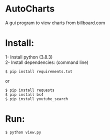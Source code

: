 # AutoCharts

A gui program to view charts from billboard.com

# Install:

1- Install python (3.8.3)  
2- Install dependencies: (command line)

```shell
$ pip install requirements.txt
```
or 

```shell
$ pip install requests  
$ pip install bs4  
$ pip install youtube_search
```
  
# Run:
```shell
$ python view.py
```
